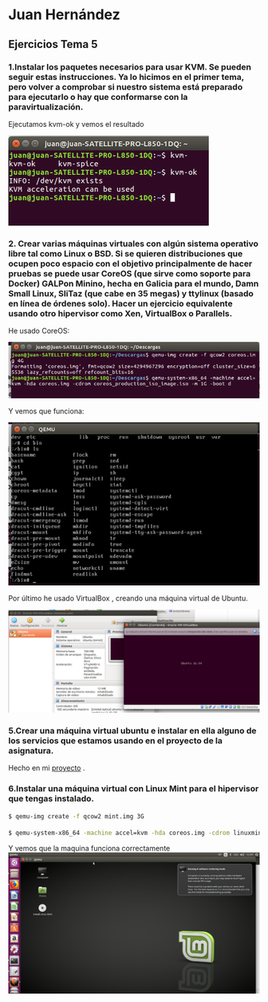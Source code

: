 # Juan Hernández

## Ejercicios Tema 5

### 1.Instalar los paquetes necesarios para usar KVM. Se pueden seguir estas instrucciones. Ya lo hicimos en el primer tema, pero volver a comprobar si nuestro sistema está preparado para ejecutarlo o hay que conformarse con la paravirtualización.

Ejecutamos kvm-ok y vemos el resultado 

![Ej1](https://github.com/MagicJHC10/Ejercicios/blob/master/IV_Fotos/ejercicio1.png)

### 2. Crear varias máquinas virtuales con algún sistema operativo libre tal como Linux o BSD. Si se quieren distribuciones que ocupen poco espacio con el objetivo principalmente de hacer pruebas se puede usar CoreOS (que sirve como soporte para Docker) GALPon Minino, hecha en Galicia para el mundo, Damn Small Linux, SliTaz (que cabe en 35 megas) y ttylinux (basado en línea de órdenes solo). Hacer un ejercicio equivalente usando otro hipervisor como Xen, VirtualBox o Parallels.

He usado CoreOS:

![2.1](https://github.com/MagicJHC10/Ejercicios/blob/master/IV_Fotos/ejercicio2-1.png)

Y vemos que funciona:

![2.2](https://github.com/MagicJHC10/Ejercicios/blob/master/IV_Fotos/ejercicio2-2.png)

Por último he usado VirtualBox , creando una máquina virtual de Ubuntu.

![ubuntu](https://github.com/MagicJHC10/Ejercicios/blob/master/IV_Fotos/ubuntu.png)

### 5.Crear una máquina virtual ubuntu e instalar en ella alguno de los servicios que estamos usando en el proyecto de la asignatura.

Hecho en mi [proyecto](https://github.com/MagicJHC10/Proyecto-IV) .

### 6.Instalar una máquina virtual con Linux Mint para el hipervisor que tengas instalado.

```bash
$ qemu-img create -f qcow2 mint.img 3G

$ qemu-system-x86_64 -machine accel=kvm -hda coreos.img -cdrom linuxmint-18.3-cinnamon-32bit.iso -m 1G -boot d

```

Y vemos que la maquina funciona correctamente ![virtual](https://github.com/MagicJHC10/Ejercicios/blob/master/IV_Fotos/virtual.png)
